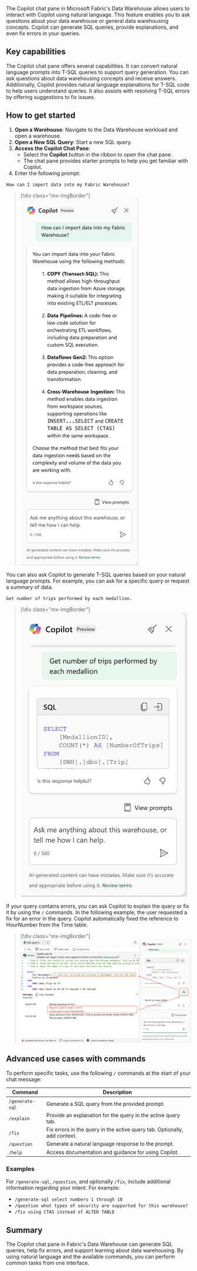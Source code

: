 The Copilot chat pane in Microsoft Fabric's Data Warehouse allows users to interact with Copilot using natural language. This feature enables you to ask questions about your data warehouse or general data warehousing concepts. Copilot can generate SQL queries, provide explanations, and even fix errors in your queries.

## Key capabilities

The Copilot chat pane offers several capabilities. It can convert natural language prompts into T-SQL queries to support query generation. You can ask questions about data warehousing concepts and receive answers. Additionally, Copilot provides natural language explanations for T-SQL code to help users understand queries. It also assists with resolving T-SQL errors by offering suggestions to fix issues.

## How to get started

1. **Open a Warehouse**: Navigate to the Data Warehouse workload and open a warehouse.
2. **Open a New SQL Query**: Start a new SQL query.
3. **Access the Copilot Chat Pane**:
   - Select the **Copilot** button in the ribbon to open the chat pane.
   - The chat pane provides starter prompts to help you get familiar with Copilot.
4. Enter the following prompt:

```copilot-prompt
How can I import data into my Fabric Warehouse?
```

> [!div class="mx-imgBorder"]
> [![Screenshot of the Fabric Warehouse Copilot Chat interface with general information.](../media/copilot-chat.png)](../media/copilot-chat.png#lightbox)

You can also ask Copilot to generate T-SQL queries based on your natural language prompts. For example, you can ask for a specific query or request a summary of data.

```copilot-prompt
Get number of trips performed by each medallion.
```

> [!div class="mx-imgBorder"]
> [![Screenshot of the Fabric Warehouse Copilot Chat interface with T-SQL Suggestion.](../media/copilot-chat-2.png)](../media/copilot-chat-2.png#lightbox)

If your query contains errors, you can ask Copilot to explain the query or fix it by using the `/` commands. In the following example, the user requested a fix for an error in the query. Copilot automatically fixed the reference to HourNumber from the Time table. 

> [!div class="mx-imgBorder"]
> [![Screenshot of the Fabric Warehouse Copilot Chat interface suggesting a fix.](../media/copilot-chat-fix.png)](../media/copilot-chat-fix.png#lightbox)

## Advanced use cases with commands

To perform specific tasks, use the following `/` commands at the start of your chat message:

| Command          | Description                                                                 |
|-------------------|-----------------------------------------------------------------------------|
| `/generate-sql`   | Generate a SQL query from the provided prompt.                             |
| `/explain`        | Provide an explanation for the query in the active query tab.              |
| `/fix`            | Fix errors in the query in the active query tab. Optionally, add context.  |
| `/question`       | Generate a natural language response to the prompt.                        |
| `/help`           | Access documentation and guidance for using Copilot.                      |

### Examples

For `/generate-sql`, `/question`, and optionally `/fix`, include additional information regarding your intent. For example:

- `/generate-sql select numbers 1 through 10`
- `/question what types of security are supported for this warehouse?`
- `/fix using CTAS instead of ALTER TABLE`

## Summary

The Copilot chat pane in Fabric's Data Warehouse can generate SQL queries, help fix errors, and support learning about data warehousing. By using natural language and the available commands, you can perform common tasks from one interface.
